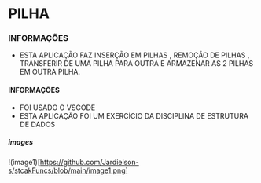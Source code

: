 # PILHA

### INFORMAÇÕES
- ESTA APLICAÇÃO FAZ INSERÇÃO EM PILHAS , REMOÇÃO DE PILHAS , TRANSFERIR DE UMA PILHA PARA OUTRA E ARMAZENAR AS 2 PILHAS EM OUTRA PILHA.

#### INFORMAÇÕES
* FOI USADO O VSCODE 
* ESTA APLICAÇÃO FOI UM EXERCÍCIO DA DISCIPLINA DE ESTRUTURA DE DADOS

##### images
!(image1)[https://github.com/Jardielson-s/stcakFuncs/blob/main/image1.png]
